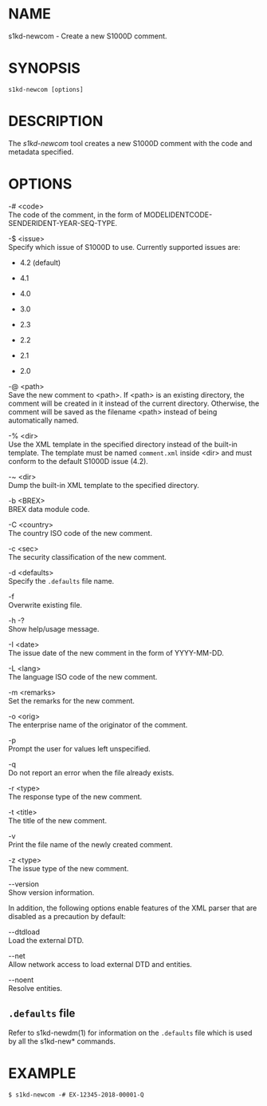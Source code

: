 NAME
====

s1kd-newcom - Create a new S1000D comment.

SYNOPSIS
========

    s1kd-newcom [options]

DESCRIPTION
===========

The *s1kd-newcom* tool creates a new S1000D comment with the code and
metadata specified.

OPTIONS
=======

-\# &lt;code&gt;  
The code of the comment, in the form of
MODELIDENTCODE-SENDERIDENT-YEAR-SEQ-TYPE.

-$ &lt;issue&gt;  
Specify which issue of S1000D to use. Currently supported issues are:

-   4.2 (default)

-   4.1

-   4.0

-   3.0

-   2.3

-   2.2

-   2.1

-   2.0

-@ &lt;path&gt;  
Save the new comment to &lt;path&gt;. If &lt;path&gt; is an existing
directory, the comment will be created in it instead of the current
directory. Otherwise, the comment will be saved as the filename
&lt;path&gt; instead of being automatically named.

-% &lt;dir&gt;  
Use the XML template in the specified directory instead of the built-in
template. The template must be named `comment.xml` inside &lt;dir&gt;
and must conform to the default S1000D issue (4.2).

-\~ &lt;dir&gt;  
Dump the built-in XML template to the specified directory.

-b &lt;BREX&gt;  
BREX data module code.

-C &lt;country&gt;  
The country ISO code of the new comment.

-c &lt;sec&gt;  
The security classification of the new comment.

-d &lt;defaults&gt;  
Specify the `.defaults` file name.

-f  
Overwrite existing file.

-h -?  
Show help/usage message.

-I &lt;date&gt;  
The issue date of the new comment in the form of YYYY-MM-DD.

-L &lt;lang&gt;  
The language ISO code of the new comment.

-m &lt;remarks&gt;  
Set the remarks for the new comment.

-o &lt;orig&gt;  
The enterprise name of the originator of the comment.

-p  
Prompt the user for values left unspecified.

-q  
Do not report an error when the file already exists.

-r &lt;type&gt;  
The response type of the new comment.

-t &lt;title&gt;  
The title of the new comment.

-v  
Print the file name of the newly created comment.

-z &lt;type&gt;  
The issue type of the new comment.

--version  
Show version information.

In addition, the following options enable features of the XML parser
that are disabled as a precaution by default:

--dtdload  
Load the external DTD.

--net  
Allow network access to load external DTD and entities.

--noent  
Resolve entities.

`.defaults` file
----------------

Refer to s1kd-newdm(1) for information on the `.defaults` file which is
used by all the s1kd-new\* commands.

EXAMPLE
=======

    $ s1kd-newcom -# EX-12345-2018-00001-Q

